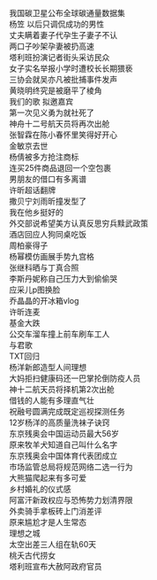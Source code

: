 我国碳卫星公布全球碳通量数据集  
杨笠 以后只调侃成功的男性  
丈夫瞒着妻子代孕生子妻子不认  
两口子吵架孕妻被扔高速  
塔利班扮演记者街头采访民众  
女子实名举报小学时遭校长长期猥亵  
三协会就吴亦凡被批捕事件发声  
黄晓明终究是被磨平了棱角  
我们的歌 拟邀嘉宾  
第一次见义勇为就社死了  
神舟十二号航天员将再次出舱  
张智霖在陈小春怀里笑得好开心  
金敏京去世  
杨倩被多方抢注商标  
连买25件商品退回一个空包裹  
男朋友的借口有多离谱  
许昕超话翻牌  
撒贝宁刘雨昕撞发型了  
我在他乡挺好的  
外交部说希望美方认真反思穷兵黩武政策  
酒店回应人狗同桌吃饭  
周柏豪得子  
杨幂模仿画展手势九宫格  
张继科晒与丁真合照  
李斯丹妮称自己压力大到偷偷哭  
应采儿p图换脸  
乔晶晶的开冰箱vlog  
许昕连麦  
基金大跌  
公交车溜车撞上前车刷车工人  
与君歌  
TXT回归  
杨洋新郎造型人间理想  
大妈拒扫健康码还一巴掌抡倒防疫人员  
神十二航天员将择机第2次出舱  
借钱的人能有多理直气壮  
祝融号圆满完成既定巡视探测任务  
12岁杨洋的高质量洗袜子诀窍  
东京残奥会中国运动员最大56岁  
原来牧羊犬知道自己叫什么名字  
东京残奥会中国体育代表团成立  
市场监管总局将规范网络二选一行为  
大熊猫爬起来有多可爱  
乡村婚礼的仪式感  
阿富汗新政权应与恐怖势力划清界限  
外卖骑手拿板砖上门消差评  
原来尴尬才是人生常态  
理想之城  
太空出差三人组在轨60天  
桃夭古代捞女  
塔利班宣布大赦阿政府官员  
